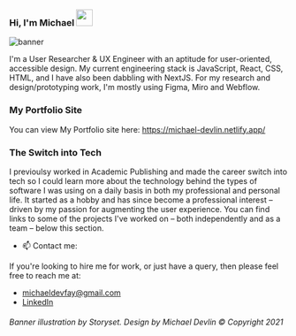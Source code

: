 ### Hi, I'm Michael <img src="https://raw.githubusercontent.com/iampavangandhi/iampavangandhi/master/gifs/Hi.gif" width="30px" style="max-width:100%;">

![banner](!(https://user-images.githubusercontent.com/23028288/149408795-ed823fbc-dbfd-43dc-a758-4a9d18331ca1.gif))

I'm a User Researcher & UX Engineer with an aptitude for user-oriented, accessible design. My current engineering stack is JavaScript, React, CSS, HTML, and I have also been dabbling with NextJS. For my research and design/prototyping work, I'm mostly using Figma, Miro and Webflow.

### My Portfolio Site
You can view My Portfolio site here:
https://michael-devlin.netlify.app/

### The Switch into Tech

I previoulsy worked in Academic Publishing and made the career switch into tech so I could learn more about the technology behind the types of software I was using on a daily basis in both my professional and personal life. It started as a hobby and has since become a professional interest – driven by my passion for augmenting the user experience. You can find links to some of the projects I've worked on – both independently and as a team – below this section.

- 📫    Contact me:

If you're looking to hire me for work, or just have a query, then please feel free to reach me at: 
- michaeldevfay@gmail.com
- [LinkedIn](https://www.linkedin.com/in/michael-devlin-/)


###### *Banner illustration by Storyset. Design by Michael Devlin © Copyright 2021*

